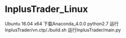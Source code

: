 # InplusTrader_Linux

Ubuntu 16.04 x64
下载Anaconda_4.0.0 python2.7
运行InplusTrader/vn.ctp/./build.sh
运行InplusTrader/main.py